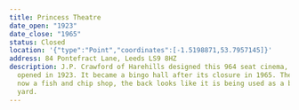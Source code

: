 ```yaml
---
title: Princess Theatre
date_open: "1923"
date_close: "1965"
status: Closed
location: '{"type":"Point","coordinates":[-1.5198871,53.7957145]}'
address: 84 Pontefract Lane, Leeds LS9 8HZ
description: J.P. Crawford of Harehills designed this 964 seat cinema, which
  opened in 1923. It became a bingo hall after its closure in 1965. The front is
  now a fish and chip shop, the back looks like it is being used as a builder's
  yard.
---
```

